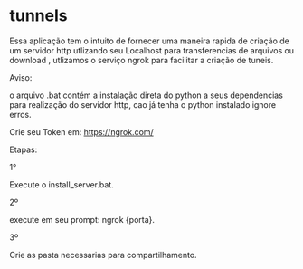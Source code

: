 # tunnels

Essa aplicação tem o intuito de fornecer uma maneira rapida de criação de um servidor http utlizando seu Localhost para transferencias de arquivos ou download
, utlizamos o serviço ngrok para facilitar a criação de tuneis.

Aviso:

o arquivo .bat contém a instalação direta do python a seus dependencias para realização do servidor http, cao já tenha o python instalado ignore erros. 

Crie seu Token em:
https://ngrok.com/

Etapas:

1°

Execute o install_server.bat.

2º

execute em seu prompt: ngrok {porta}.

3º

Crie as pasta necessarias para compartilhamento. 



